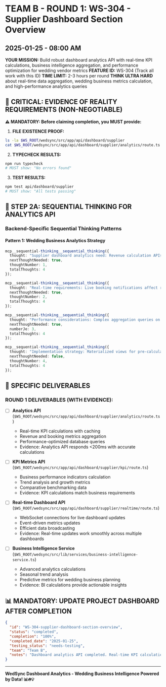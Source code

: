 # TEAM B - ROUND 1: WS-304 - Supplier Dashboard Section Overview
## 2025-01-25 - 08:00 AM

**YOUR MISSION:** Build robust dashboard analytics API with real-time KPI calculations, business intelligence aggregation, and performance optimization for wedding vendor metrics
**FEATURE ID:** WS-304 (Track all work with this ID)
**TIME LIMIT:** 2-3 hours per round
**THINK ULTRA HARD** about real-time data aggregation, wedding business metrics calculation, and high-performance analytics queries

## 🚨 CRITICAL: EVIDENCE OF REALITY REQUIREMENTS (NON-NEGOTIABLE)

**⚠️ MANDATORY: Before claiming completion, you MUST provide:**

1. **FILE EXISTENCE PROOF:**
```bash
ls -la $WS_ROOT/wedsync/src/app/api/dashboard/supplier
cat $WS_ROOT/wedsync/src/app/api/dashboard/supplier/analytics/route.ts | head -20
```

2. **TYPECHECK RESULTS:**
```bash
npm run typecheck
# MUST show: "No errors found"
```

3. **TEST RESULTS:**
```bash
npm test api/dashboard/supplier
# MUST show: "All tests passing"
```

## 🧠 STEP 2A: SEQUENTIAL THINKING FOR ANALYTICS API

### Backend-Specific Sequential Thinking Patterns

#### Pattern 1: Wedding Business Analytics Strategy
```typescript
mcp__sequential-thinking__sequential_thinking({
  thought: "Supplier dashboard analytics need: Revenue calculation APIs with profit margin analysis, booking pipeline metrics with conversion rates, client satisfaction aggregation from feedback, seasonal trend analysis for wedding industry patterns, competitor benchmarking data, financial forecasting for business growth planning.",
  nextThoughtNeeded: true,
  thoughtNumber: 1,
  totalThoughts: 4
});

mcp__sequential-thinking__sequential_thinking({
  thought: "Real-time requirements: Live booking notifications affect revenue projections, client communication impacts satisfaction scores, weather changes affect outdoor wedding logistics, vendor collaboration updates influence service delivery metrics, payment status changes affect cash flow calculations.",
  nextThoughtNeeded: true,
  thoughtNumber: 2,
  totalThoughts: 4
});

mcp__sequential-thinking__sequential_thinking({
  thought: "Performance considerations: Complex aggregation queries on large wedding datasets, real-time calculations for thousands of concurrent vendor dashboards, caching strategies for expensive analytics operations, database optimization for time-series wedding data, efficient data fetching for mobile dashboard loading.",
  nextThoughtNeeded: true,
  numberJe: 3,
  totalThoughts: 4
});

mcp__sequential-thinking__sequential_thinking({
  thought: "Implementation strategy: Materialized views for pre-calculated metrics, Redis caching for frequently accessed analytics, background jobs for heavy computations, real-time websocket updates for live metrics, API rate limiting for expensive analytics endpoints.",
  nextThoughtNeeded: false,
  thoughtNumber: 4,
  totalThoughts: 4
});
```

## 🎯 SPECIFIC DELIVERABLES

### ROUND 1 DELIVERABLES (WITH EVIDENCE):
- [ ] **Analytics API** (`$WS_ROOT/wedsync/src/app/api/dashboard/supplier/analytics/route.ts`)
  - Real-time KPI calculations with caching
  - Revenue and booking metrics aggregation
  - Performance-optimized database queries
  - Evidence: Analytics API responds <200ms with accurate calculations

- [ ] **KPI Metrics API** (`$WS_ROOT/wedsync/src/app/api/dashboard/supplier/kpi/route.ts`)
  - Business performance indicators calculation
  - Trend analysis and growth metrics
  - Comparative benchmarking data
  - Evidence: KPI calculations match business requirements

- [ ] **Real-time Dashboard API** (`$WS_ROOT/wedsync/src/app/api/dashboard/supplier/realtime/route.ts`)
  - WebSocket connections for live dashboard updates
  - Event-driven metrics updates
  - Efficient data broadcasting
  - Evidence: Real-time updates work smoothly across multiple dashboards

- [ ] **Business Intelligence Service** (`$WS_ROOT/wedsync/src/lib/services/business-intelligence-service.ts`)
  - Advanced analytics calculations
  - Seasonal trend analysis
  - Predictive metrics for wedding business planning
  - Evidence: BI calculations provide actionable insights

## 📊 MANDATORY: UPDATE PROJECT DASHBOARD AFTER COMPLETION

```json
{
  "id": "WS-304-supplier-dashboard-section-overview",
  "status": "completed", 
  "completion": "100%",
  "completed_date": "2025-01-25",
  "testing_status": "needs-testing",
  "team": "Team B",
  "notes": "Dashboard analytics API completed. Real-time KPI calculations, business intelligence, performance optimization."
}
```

---

**WedSync Dashboard Analytics - Wedding Business Intelligence Powered by Data! 📊🔥💡**